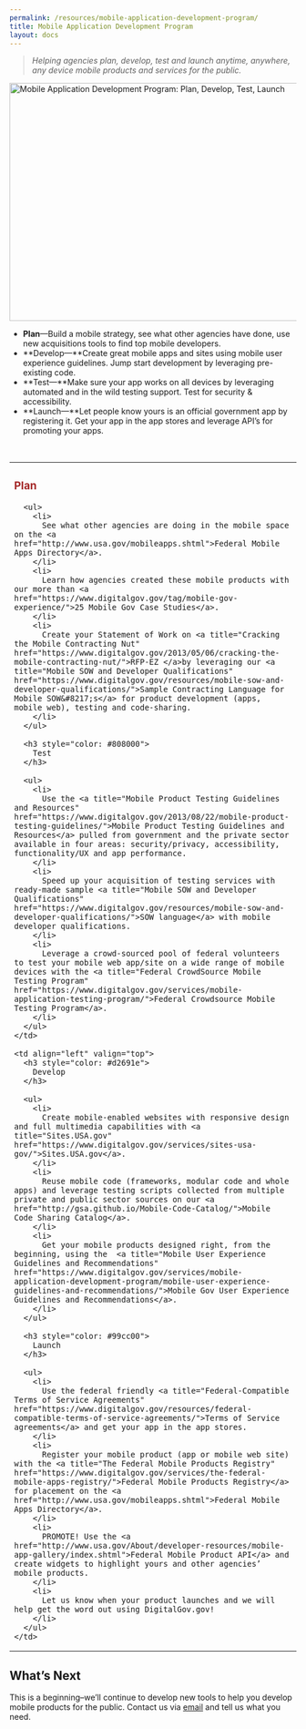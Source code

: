 ```yaml
---
permalink: /resources/mobile-application-development-program/
title: Mobile Application Development Program
layout: docs
---
```


<blockquote class="guarantee">
  <p>
    <em>Helping agencies plan, develop, test and launch anytime, anywhere, any device mobile products and services for the public.</em>
  </p>
</blockquote>

<img class="aligncenter wp-image-250282 size-full" src="https://s3.amazonaws.com/sitesusa/wp-content/uploads/sites/212/2015/02/600-x-418-Mobile-app-description1.jpg" alt="Mobile Application Development Program: Plan, Develop, Test, Launch" width="600" height="418" />

  * **Plan**—Build a mobile strategy, see what other agencies have done, use new acquisitions tools to find top mobile developers.
  * **Develop—**Create great mobile apps and sites using mobile user experience guidelines. Jump start development by leveraging pre-existing code.
  * **Test—**Make sure your app works on all devices by leveraging automated and in the wild testing support. Test for security & accessibility.
  * **Launch—**Let people know yours is an official government app by registering it. Get your app in the app stores and leverage API’s for promoting your apps.

&nbsp;

<table width="100%">
  <tr>
    <td align="left" valign="top">
      <h3 style="color: #a52a2a">
        Plan
      </h3>
      
      <ul>
        <li>
          See what other agencies are doing in the mobile space on the <a href="http://www.usa.gov/mobileapps.shtml">Federal Mobile Apps Directory</a>.
        </li>
        <li>
          Learn how agencies created these mobile products with our more than <a href="https://www.digitalgov.gov/tag/mobile-gov-experience/">25 Mobile Gov Case Studies</a>.
        </li>
        <li>
          Create your Statement of Work on <a title="Cracking the Mobile Contracting Nut" href="https://www.digitalgov.gov/2013/05/06/cracking-the-mobile-contracting-nut/">RFP-EZ </a>by leveraging our <a title="Mobile SOW and Developer Qualifications" href="https://www.digitalgov.gov/resources/mobile-sow-and-developer-qualifications/">Sample Contracting Language for Mobile SOW&#8217;s</a> for product development (apps, mobile web), testing and code-sharing.
        </li>
      </ul>
      
      <h3 style="color: #808000">
        Test
      </h3>
      
      <ul>
        <li>
          Use the <a title="Mobile Product Testing Guidelines and Resources" href="https://www.digitalgov.gov/2013/08/22/mobile-product-testing-guidelines/">Mobile Product Testing Guidelines and Resources</a> pulled from government and the private sector available in four areas: security/privacy, accessibility, functionality/UX and app performance.
        </li>
        <li>
          Speed up your acquisition of testing services with ready-made sample <a title="Mobile SOW and Developer Qualifications" href="https://www.digitalgov.gov/resources/mobile-sow-and-developer-qualifications/">SOW language</a> with mobile developer qualifications.
        </li>
        <li>
          Leverage a crowd-sourced pool of federal volunteers to test your mobile web app/site on a wide range of mobile devices with the <a title="Federal CrowdSource Mobile Testing Program" href="https://www.digitalgov.gov/services/mobile-application-testing-program/">Federal Crowdsource Mobile Testing Program</a>.
        </li>
      </ul>
    </td>
    
    <td align="left" valign="top">
      <h3 style="color: #d2691e">
        Develop
      </h3>
      
      <ul>
        <li>
          Create mobile-enabled websites with responsive design and full multimedia capabilities with <a title="Sites.USA.gov" href="https://www.digitalgov.gov/services/sites-usa-gov/">Sites.USA.gov</a>.
        </li>
        <li>
          Reuse mobile code (frameworks, modular code and whole apps) and leverage testing scripts collected from multiple private and public sector sources on our <a href="http://gsa.github.io/Mobile-Code-Catalog/">Mobile Code Sharing Catalog</a>.
        </li>
        <li>
          Get your mobile products designed right, from the beginning, using the  <a title="Mobile User Experience Guidelines and Recommendations" href="https://www.digitalgov.gov/services/mobile-application-development-program/mobile-user-experience-guidelines-and-recommendations/">Mobile Gov User Experience Guidelines and Recommendations</a>.
        </li>
      </ul>
      
      <h3 style="color: #99cc00">
        Launch
      </h3>
      
      <ul>
        <li>
          Use the federal friendly <a title="Federal-Compatible Terms of Service Agreements" href="https://www.digitalgov.gov/resources/federal-compatible-terms-of-service-agreements/">Terms of Service agreements</a> and get your app in the app stores.
        </li>
        <li>
          Register your mobile product (app or mobile web site) with the <a title="The Federal Mobile Products Registry" href="https://www.digitalgov.gov/services/the-federal-mobile-apps-registry/">Federal Mobile Products Registry</a> for placement on the <a href="http://www.usa.gov/mobileapps.shtml">Federal Mobile Apps Directory</a>.
        </li>
        <li>
          PROMOTE! Use the <a href="http://www.usa.gov/About/developer-resources/mobile-app-gallery/index.shtml">Federal Mobile Product API</a> and create widgets to highlight yours and other agencies’ mobile products.
        </li>
        <li>
          Let us know when your product launches and we will help get the word out using DigitalGov.gov!
        </li>
      </ul>
    </td>
  </tr>
</table>

## What&#8217;s Next

This is a beginning&#8211;we&#8217;ll continue to develop new tools to help you develop mobile products for the public. Contact us via [email](mailto:digitalgov@gsa.gov) and tell us what you need.